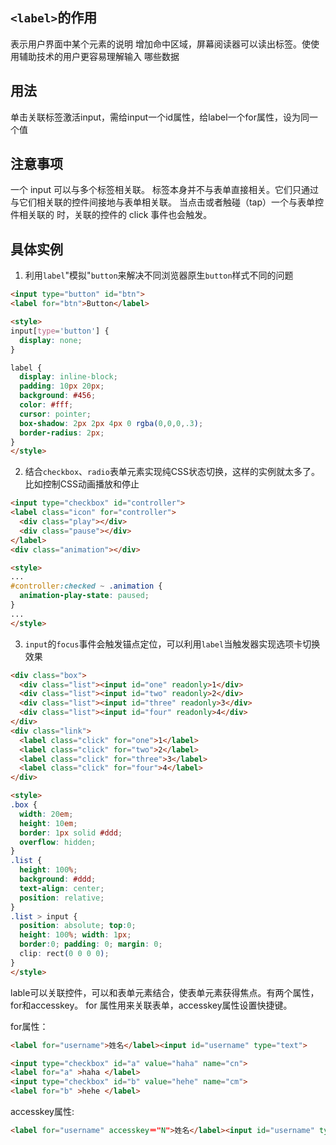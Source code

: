 `<label>`的作用
---

表示用户界面中某个元素的说明
增加命中区域，屏幕阅读器可以读出标签。使使用辅助技术的用户更容易理解输入 哪些数据

用法
---

单击关联标签激活input，需给input一个id属性，给label一个for属性，设为同一个值

注意事项
---

一个 input 可以与多个标签相关联。
标签本身并不与表单直接相关。它们只通过与它们相关联的控件间接地与表单相关联。
当点击或者触碰（tap）一个与表单控件相关联的 时，关联的控件的 click 事件也会触发。

具体实例
---

1. 利用`label`"模拟"`button`来解决不同浏览器原生`button`样式不同的问题

```html
<input type="button" id="btn">
<label for="btn">Button</label>

<style>
input[type='button'] {
  display: none;
}

label {
  display: inline-block;
  padding: 10px 20px;
  background: #456;
  color: #fff;
  cursor: pointer;
  box-shadow: 2px 2px 4px 0 rgba(0,0,0,.3);
  border-radius: 2px;
}
</style>
```

2. 结合`checkbox`、`radio`表单元素实现纯CSS状态切换，这样的实例就太多了。比如控制CSS动画播放和停止

```html
<input type="checkbox" id="controller">
<label class="icon" for="controller">
  <div class="play"></div>
  <div class="pause"></div>
</label>
<div class="animation"></div>

<style>
...
#controller:checked ~ .animation {
  animation-play-state: paused;
}
...
</style>
```

3. `input`的`focus`事件会触发锚点定位，可以利用`label`当触发器实现选项卡切换效果

```html
<div class="box">
  <div class="list"><input id="one" readonly>1</div>
  <div class="list"><input id="two" readonly>2</div>
  <div class="list"><input id="three" readonly>3</div>
  <div class="list"><input id="four" readonly>4</div>
</div>
<div class="link">
  <label class="click" for="one">1</label>
  <label class="click" for="two">2</label>
  <label class="click" for="three">3</label>
  <label class="click" for="four">4</label>
</div>

<style>
.box {
  width: 20em;
  height: 10em;
  border: 1px solid #ddd;
  overflow: hidden;
}
.list {
  height: 100%;
  background: #ddd;
  text-align: center;
  position: relative;
}
.list > input { 
  position: absolute; top:0; 
  height: 100%; width: 1px;
  border:0; padding: 0; margin: 0;
  clip: rect(0 0 0 0);
}
</style>
```

lable可以关联控件，可以和表单元素结合，使表单元素获得焦点。有两个属性，for和accesskey。
for 属性用来关联表单，accesskey属性设置快捷键。

for属性：

```html
<label for="username">姓名</label><input id="username" type="text">

<input type="checkbox" id="a" value="haha" name="cn">
<label for="a" >haha </label>
<input type="checkbox" id="b" value="hehe" name="cm">
<label for="b" >hehe </label>
```

accesskey属性:

```html
<label for="username" accesskey＝"N">姓名</label><input id="username" type="text">
```